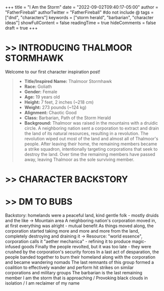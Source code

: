 +++
title = "I Am the Storm"
date = "2022-09-02T09:40:17-05:00"
author = "FatherFireball"
authorTwitter = "FatherFireball" #do not include @
tags = ["dnd", "characters"]
keywords = ["storm herald", "barbarian", "character ideas"]
showFullContent = false
readingTime = true
hideComments = false
draft = true
+++

# >> INTRODUCING THALMOOR STORMHAWK

Welcome to our first character inspiration post! 

>* **Title/Inspired Name:** Thalmoor Stormhawk  
>* **Race:** Goliath  
>* **Gender:** Female  
>* **Age:** 19 years old  
>* **Height:** 7 feet, 2 inches (~218 cm)  
>* **Weight:** 273 pounds (~124 kg)  
>* **Alignment:** Chaotic Good
>* **Class:** Barbarian, Path of the Storm Herald  
>* **Background:** Thalmoor was raised in the mountains with a druidic circle. A neighboring nation sent a corporation to extract and drain the land of its natural resources, resulting in a revolution. The revolution wiped out most of the land and almost all of Thalmoor's people. After leaving their home, the remaining members became a strike squadron, intentionally targeting corporations that seek to destroy the land. Over time the remaining members have passed away, leaving Thalmoor as the sole surviving member.

# >> CHARACTER BACKSTORY



# >> DM TO BUBS

Backstory: homelands were a peaceful land, kind gentle folk - mostly druids and the like
-> Mountain area
A neighboring nation's corporation moved in, at first everything was alright - mutual benefit
As things moved along, the corporation started taking more and more and more from the land, completely destroying and draining it
-> Resource: "world essence", corporation calls it "aether mechanica" - refining it to produce magic-infused goods
Finally the people revolted, but it was too late - they were crushed by the corporation's security forces
In a last act of desparation, the people banded together to burn their homeland along with the corporation and became wandering nomads
The last remnants of this group formed a coalition to effectively wander and perform hit strikes on similar corporations and military groups
The barbarian is the last remaining member
I am the storm that is approaching / Provoking black clouds in isolation / I am reclaimer of my name
